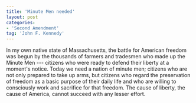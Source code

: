```yaml
---
title: 'Minute Men needed'
layout: post
categories:
- 'Second Amendment'
tag: 'John F. Kennedy'
---
```


In my own native state of Massachusetts, the battle for American freedom was begun by the thousands of farmers and tradesmen who made up the Minute Men --- citizens who were ready to defend their liberty at a moment's notice. Today we need a nation of minute men; citizens who are not only prepared to take up arms, but citizens who regard the preservation of freedom as a basic purpose of their daily life and who are willing to consciously work and sacrifice for that freedom. The cause of liberty, the cause of America, cannot succeed with any lesser effort.